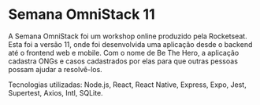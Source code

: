# Semana OmniStack 11

A Semana OmniStack foi um workshop online produzido pela Rocketseat. Esta foi a versão 11, onde foi desenvolvida uma aplicação desde o backend até o frontend web e mobile. Com o nome de Be The Hero, a aplicação cadastra ONGs e casos cadastrados por elas para que outras pessoas possam ajudar a resolvê-los.

Tecnologias utilizadas:
Node.js,
React,
React Native,
Express,
Expo,
Jest,
Supertest,
Axios,
Intl,
SQLite.

